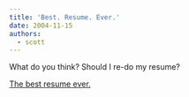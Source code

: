 ```yaml
---
title: 'Best. Resume. Ever.'
date: 2004-11-15
authors:
  - scott
---
```


What do you think? Should I re-do my resume?

[The best resume ever.](http://213.186.36.10/~al/alstudio/cv/en.htm)
